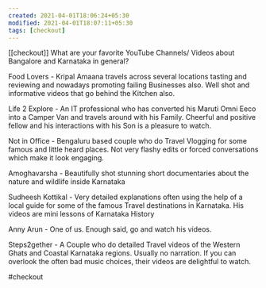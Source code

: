 ```yaml
---
created: 2021-04-01T18:06:24+05:30
modified: 2021-04-01T18:07:11+05:30
tags: [checkout]
---
```

[[checkout]]
 What are your favorite YouTube Channels/ Videos about Bangalore and Karnataka in general? 
 
 Food Lovers - Kripal Amaana travels across several locations tasting and reviewing and nowadays promoting failing Businesses also. Well shot and informative videos that go behind the Kitchen also.
 
 Life 2 Explore - An IT professional who has converted his Maruti Omni Eeco into a Camper Van and travels around with his Family. Cheerful and positive fellow and his interactions with his Son is a pleasure to watch.
 
 Not in Office - Bengaluru based couple who do Travel Vlogging for some famous and little heard places. Not very flashy edits or forced conversations which make it look engaging.
 
 Amoghavarsha - Beautifully shot stunning short documentaries about the nature and wildlife inside Karnataka
 
 Sudheesh Kottikal - Very detailed explanations often using the help of a local guide for some of the famous Travel destinations in Karnataka. His videos are mini lessons of Karnataka History
 
 Anny Arun - One of us. Enough said, go and watch his videos.
 
 Steps2gether - A Couple who do detailed Travel videos of the Western Ghats and Coastal Karnataka regions. Usually no narration. If you can overlook the often bad music choices, their videos are delightful to watch.

#checkout 